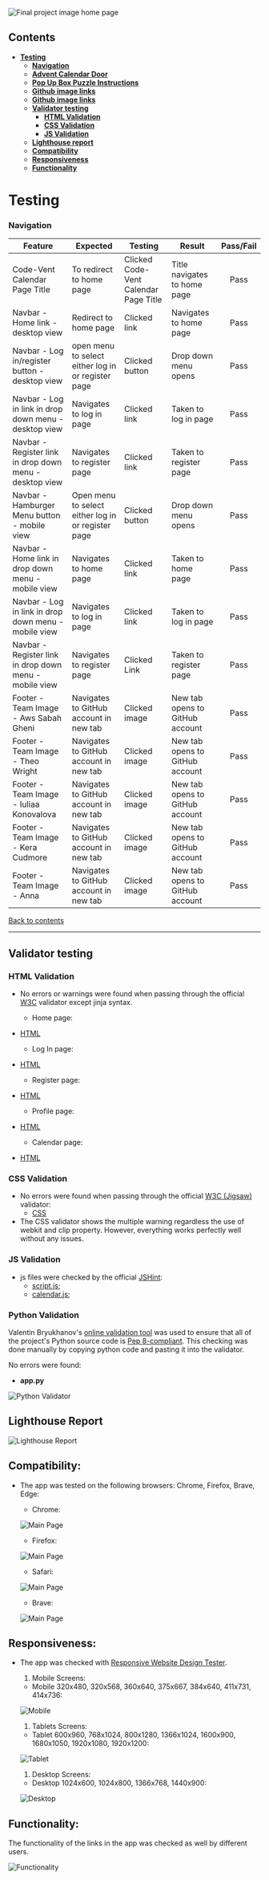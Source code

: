 ![Final project image home page](documentation/)

## **Contents**

* [**Testing**](#testing)
  * [**Navigation**](#navigation)
  * [**Advent Calendar Door**](#advent-calendar-door)
  * [**Pop Up Box Puzzle Instructions**](#pop-up-box-puzzle-instructions)
  * [**Github image links**](#github-image-links)
  * [**Github image links**](#github-image-links)
  * [**Validator testing**](#Validator-testing)
    * [**HTML Validation**](#HTML-Validation)
    * [**CSS Validation**](#CSS-Validation)
    * [**JS Validation**](#JS-Validation)
  * [**Lighthouse report**](#Lighthouse-Report)
  * [**Compatibility**](#Compatibility)
  * [**Responsiveness**](#Responsiveness)
  * [**Functionality**](#Functionality)

# **Testing**

### **Navigation** 

| Feature      | Expected          | Testing  | Result | Pass/Fail |
|-------------|-------------|-----|----------|:----:|
| Code-Vent Calendar Page Title | To redirect to home page | Clicked Code-Vent Calendar Page Title | Title navigates to home page | Pass |
| Navbar - Home link - desktop view | Redirect to home page | Clicked link | Navigates to home page | Pass |
|Navbar - Log in/register button - desktop view | open menu to select either log in or register page | Clicked button | Drop down menu opens | Pass |
| Navbar - Log in link in drop down menu - desktop view| Navigates to log in page | Clicked link | Taken to log in page | Pass |
| Navbar - Register link in drop down menu - desktop view | Navigates to register page | Clicked link | Taken to register page | Pass |
| Navbar - Hamburger Menu button - mobile view | Open menu to select either log in or register page | Clicked button | Drop down menu opens | Pass |
| Navbar - Home link in drop down menu - mobile view | Navigates to home page | Clicked link | Taken to home page | Pass |
| Navbar - Log in link in drop down menu - mobile view | Navigates to log in page | Clicked link | Taken to log in page  | Pass |
| Navbar - Register link in drop down menu - mobile view | Navigates to register page | Clicked Link | Taken to register page | Pass |
| Footer - Team Image - Aws Sabah Gheni | Navigates to GitHub account in new tab | Clicked image | New tab opens to GitHub account | Pass |
| Footer - Team Image - Theo Wright | Navigates to GitHub account in new tab | Clicked image | New tab opens to GitHub account | Pass |
| Footer - Team Image - Iuliaa Konovalova | Navigates to GitHub account in new tab | Clicked image | New tab opens to GitHub account | Pass |
| Footer - Team Image - Kera Cudmore | Navigates to GitHub account in new tab | Clicked image | New tab opens to GitHub account | Pass |
| Footer - Team Image - Anna | Navigates to GitHub account in new tab | Clicked image | New tab opens to GitHub account | Pass |




[Back to contents](#contents)

---

## Validator testing

### HTML Validation

- No errors or warnings were found when passing through the official [W3C](https://validator.w3.org/) validator except jinja syntax.

    - Home page:
* [HTML](https://validator.w3.org/nu/?doc=http%3A%2F%2Fempowere.herokuapp.com%2Fhome)

    - Log In page:
* [HTML](https://validator.w3.org/nu/?doc=http%3A%2F%2Fempowere.herokuapp.com%2Flogin)

    - Register page:
* [HTML](https://validator.w3.org/nu/?doc=http%3A%2F%2Fempowere.herokuapp.com%2Fregister)

    - Profile page:
* [HTML](documentation/testing/profilehtmlvalidator.png)

    - Calendar page:
* [HTML](documentation/testing/calendarhtmlvalidator.png)

### CSS Validation

- No errors were found when passing through the official [W3C (Jigsaw)](https://jigsaw.w3.org/css-validator/#validate_by_uri) validator: 
    * [CSS](https://jigsaw.w3.org/css-validator/validator?uri=https%3A%2F%2Fmanni8436.github.io%2Fhackvent-calendar%2F&profile=css3svg&usermedium=all&warning=1&vextwarning=&lang=en)
- The CSS validator shows the multiple warning regardless the use of webkit and clip property. However, everything works perfectly well without any issues.


### JS Validation
*  js files were checked by the official [JSHint](https://jshint.com/):
    * [script.js](documentation/testing/testing_hintjs_script.png);
    * [calendar.js](documentation/testing/testing_hintjs_calendar.png);

### Python Validation
Valentin Bryukhanov's [online validation tool](http://pep8online.com/) was used to ensure that all of the project's Python source code is [Pep 8-compliant](https://legacy.python.org/dev/peps/pep-0008/). This checking was done manually by copying python code and pasting it into the validator.

No errors were found:

- **app.py**

![Python Validator](documentation/testing/testing_python.png)


## Lighthouse Report

![Lighthouse Report](documentation/)

## Compatibility:

+ The app was tested on the following browsers: Chrome, Firefox, Brave, Edge:

  - Chrome:

  ![Main Page](documentation/testing/browser_chrome.gif)
  
  - Firefox:

  ![Main Page](documentation/testing/browser_firefox.gif)

  - Safari:

  ![Main Page](documentation/testing/browser_safari.gif)
  
  - Brave:

  ![Main Page](documentation/testing/browser_brave.png)
## Responsiveness:

+ The app was checked with [Responsive Website Design Tester](https://responsivedesignchecker.com/).

  1. Mobile Screens:

    - Mobile 320x480, 320x568, 360x640, 375x667, 384x640, 411x731, 414x736:

     ![Mobile](documentation/responsiveness/responsiveness_mobile_devices.gif)

      
  1. Tablets Screens:

    - Tablet 600x960, 768x1024, 800x1280, 1366x1024, 1600x900, 1680x1050, 1920x1080, 1920x1200:
        
    ![Tablet](documentation/responsiveness/responsiveness_tablet_devices.gif)
      
  1. Desktop Screens:

    - Desktop 1024x600, 1024x800, 1366x768, 1440x900:
        
    ![Desktop](documentation/responsiveness/responsiveness_desktop_devices.gif)


## Functionality:

The functionality of the links in the app was checked as well by different users.

 ![Functionality](documentation/responsiveness/observe_functionality.gif)